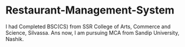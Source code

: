 # Restaurant-Management-System
I had Completed BSC(CS) from SSR College of Arts, Commerce and Science, Silvassa. Ans now, I am pursuing MCA from Sandip University, Nashik.
